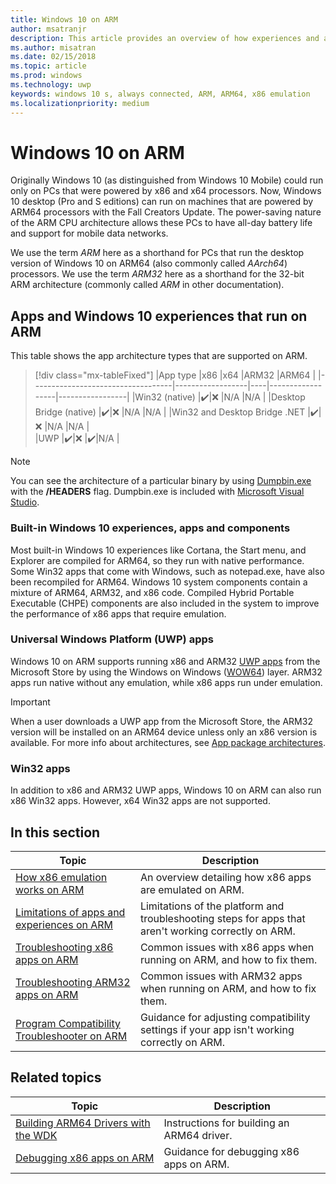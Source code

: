 ```yaml
---
title: Windows 10 on ARM
author: msatranjr
description: This article provides an overview of how experiences and apps will run on ARM, what the limitations are, and where you can go to learn more.
ms.author: misatran
ms.date: 02/15/2018
ms.topic: article
ms.prod: windows
ms.technology: uwp
keywords: windows 10 s, always connected, ARM, ARM64, x86 emulation
ms.localizationpriority: medium
---
```


# Windows 10 on ARM
Originally Windows 10 (as distinguished from Windows 10 Mobile) could run only on PCs that were powered by x86 and x64 processors. Now, Windows 10 desktop (Pro and S editions) can run on machines that are powered by ARM64 processors with the Fall Creators Update. The power-saving nature of the ARM CPU architecture allows these PCs to have all-day battery life and support for mobile data networks.

We use the term *ARM* here as a shorthand for PCs that run the desktop version of Windows 10 on ARM64 (also commonly called *AArch64*) processors.  We use the term *ARM32* here as a shorthand for the 32-bit ARM architecture (commonly called *ARM* in other documentation).

## Apps and Windows 10 experiences that run on ARM
This table shows the app architecture types that are supported on ARM.

> [!div class="mx-tableFixed"]
|App type                           |x86               |x64 |ARM32             |ARM64            |
|-----------------------------------|------------------|----|------------------|-----------------|
|Win32 (native)                     |:heavy_check_mark:|:x: |N/A               |N/A              |
|Desktop Bridge (native)            |:heavy_check_mark:|:x: |N/A               |N/A              |
|Win32 and Desktop Bridge .NET      |:heavy_check_mark:|:x: |N/A               |N/A              |    
|UWP                                |:heavy_check_mark:|:x: |:heavy_check_mark:|N/A              |

>[!NOTE] 
> You can see the architecture of a particular binary by using [Dumpbin.exe](https://docs.microsoft.com/en-us/cpp/build/reference/dumpbin-reference) with the **/HEADERS** flag. Dumpbin.exe is included with [Microsoft Visual Studio](https://www.visualstudio.com/).

### Built-in Windows 10 experiences, apps and components
Most built-in Windows 10 experiences like Cortana, the Start menu, and Explorer are compiled for ARM64, so they run with native performance. Some Win32 apps that come with Windows, such as notepad.exe, have also been recompiled for ARM64. Windows 10 system components contain a mixture of ARM64, ARM32, and x86 code. Compiled Hybrid Portable Executable (CHPE) components are also included in the system to improve the performance of x86 apps that require emulation.

### Universal Windows Platform (UWP) apps
Windows 10 on ARM supports running x86 and ARM32 [UWP apps](../get-started/universal-application-platform-guide.md) from the Microsoft Store by using the Windows on Windows ([WOW64](https://msdn.microsoft.com/en-us/library/windows/desktop/aa384249.aspx)) layer. ARM32 apps run native without any emulation, while x86 apps run under emulation.

>[!IMPORTANT] 
> When a user downloads a UWP app from the Microsoft Store, the ARM32 version will be installed on an ARM64 device unless only an x86 version is available. For more info about architectures, see [App package architectures](../packaging/device-architecture.md).

### Win32 apps
In addition to x86 and ARM32 UWP apps, Windows 10 on ARM can also run x86 Win32 apps. However, x64 Win32 apps are not supported.

## In this section
|Topic | Description |
|-----|-----|
|[How x86 emulation works on ARM](apps-on-arm-x86-emulation.md)|An overview detailing how x86 apps are emulated on ARM.|
|[Limitations of apps and experiences on ARM](apps-on-arm-limitations.md)|Limitations of the platform and troubleshooting steps for apps that aren't working correctly on ARM. |
|[Troubleshooting x86 apps on ARM](apps-on-arm-troubleshooting-x86.md)|Common issues with x86 apps when running on ARM, and how to fix them. |
|[Troubleshooting ARM32 apps on ARM](apps-on-arm-troubleshooting-arm32.md)|Common issues with ARM32 apps when running on ARM, and how to fix them. |
|[Program Compatibility Troubleshooter on ARM](apps-on-arm-program-compat-troubleshooter.md)|Guidance for adjusting compatibility settings if your app isn't working correctly on ARM. |

## Related topics
|Topic | Description |
|-----|-----|
|[Building ARM64 Drivers with the WDK](https://docs.microsoft.com/en-us/windows-hardware/drivers/develop/building-arm64-drivers)|Instructions for building an ARM64 driver. |
| [Debugging x86 apps on ARM](https://docs.microsoft.com/en-us/windows-hardware/drivers/debugger/debugging-arm64) | Guidance for debugging x86 apps on ARM. |
